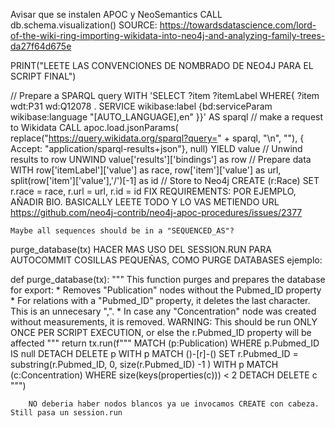 Avisar que se instalen APOC y NeoSemantics
CALL db.schema.visualization()
SOURCE: https://towardsdatascience.com/lord-of-the-wiki-ring-importing-wikidata-into-neo4j-and-analyzing-family-trees-da27f64d675e

PRINT("LEETE LAS CONVENCIONES DE NOMBRADO DE NEO4J PARA EL SCRIPT FINAL")

// Prepare a SPARQL query
WITH 'SELECT ?item ?itemLabel
WHERE{ ?item wdt:P31 wd:Q12078 . SERVICE wikibase:label {bd:serviceParam wikibase:language "[AUTO_LANGUAGE],en" }}' AS sparql
// make a request to Wikidata
CALL apoc.load.jsonParams(
        replace("https://query.wikidata.org/sparql?query=" + sparql, "\n", ""),
        { Accept: "application/sparql-results+json"}, null)
YIELD value
// Unwind results to row
UNWIND value['results']['bindings'] as row
// Prepare data
WITH row['itemLabel']['value'] as race,
     row['item']['value'] as url,
     split(row['item']['value'],'/')[-1] as id
// Store to Neo4j
CREATE (r:Race)
SET r.race = race,
    r.url = url,
    r.id = id
FIX REQUIREMENTS: POR EJEMPLO, AÑADIR BIO. BASICALLY LEETE TODO Y LO VAS METIENDO
    URL https://github.com/neo4j-contrib/neo4j-apoc-procedures/issues/2377

    Maybe all sequences should be in a "SEQUENCED_AS"?
purge_database(tx)
HACER MAS USO DEL SESSION.RUN PARA AUTOCOMMIT COSILLAS PEQUEÑAS, COMO PURGE DATABASES
ejemplo:

def purge_database(tx):
    """
    This function purges and prepares the database for export:
        * Removes "Publication" nodes without the Pubmed_ID property
        * For relations with a "Pubmed_ID" property, it deletes the last character. This is an unnecesary ",".
        * In case any "Concentration" node was created without measurements, it is removed.
    WARNING: This should be run ONLY ONCE PER SCRIPT EXECUTION, or else the r.Pubmed_ID property will be affected
    """
    return tx.run(f"""
        MATCH (p:Publication)
            WHERE p.Pubmed_ID IS null
        DETACH DELETE p
        WITH p
        MATCH ()-[r]-() SET r.Pubmed_ID = substring(r.Pubmed_ID, 0, size(r.Pubmed_ID) -1 )
        WITH p
        MATCH (c:Concentration)
        WHERE size(keys(properties(c))) < 2
        DETACH DELETE c
        """)

        NO deberia haber nodos blancos ya ue invocamos CREATE con cabeza. Still pasa un session.run
